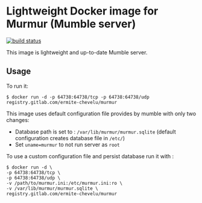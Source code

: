 Lightweight Docker image for Murmur (Mumble server)
===================

[![build status](https://gitlab.com/ermite-chevelu/murmur/badges/master/build.svg)](https://gitlab.com/ermite-chevelu/murmur/commits/master)

This image is lightweight and up-to-date Mumble server.

Usage
-------------------

To run it:

```
$ docker run -d -p 64738:64738/tcp -p 64738:64738/udp registry.gitlab.com/ermite-chevelu/murmur
```

This image uses default configuration file provides by mumble with only two changes:

* Database path is set to : `/var/lib/murmur/murmur.sqlite` (default configuration creates database file in `/etc/`)
* Set `uname=murmur` to not run server as `root`

To use a custom configuration file and persist database run it with :

```
$ docker run -d \
-p 64738:64738/tcp \
-p 64738:64738/udp \
-v /path/to/murmur.ini:/etc/murmur.ini:ro \
-v /var/lib/murmur/murmur.sqlite \
registry.gitlab.com/ermite-chevelu/murmur
```
